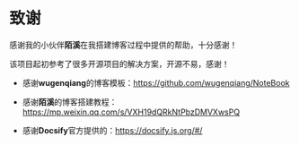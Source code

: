 # 致谢

感谢我的小伙伴**陌溪**在我搭建博客过程中提供的帮助，十分感谢！

该项目起初参考了很多开源项目的解决方案，开源不易，感谢！

- 感谢**wugenqiang**的博客模板：https://github.com/wugenqiang/NoteBook

- 感谢**陌溪**的博客搭建教程：https://mp.weixin.qq.com/s/VXH19dQRkNtPbzDMVXwsPQ

- 感谢**Docsify**官方提供的：https://docsify.js.org/#/

  



